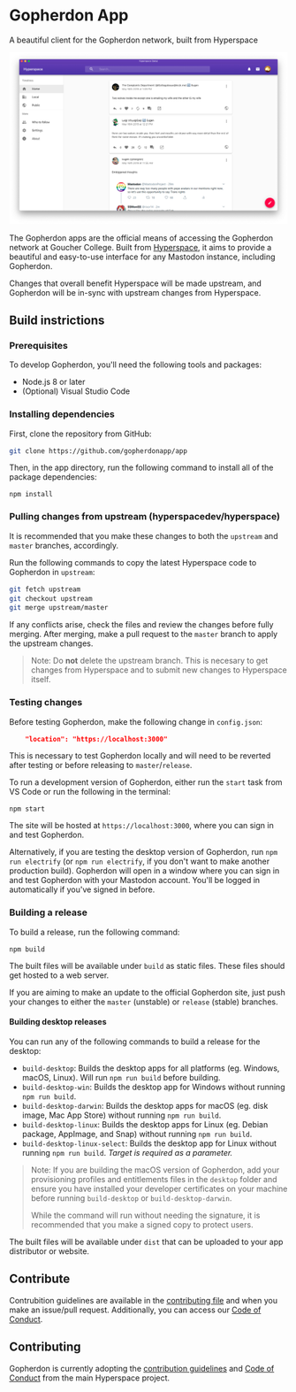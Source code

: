 # Gopherdon App

A beautiful client for the Gopherdon network, built from Hyperspace

![Screenshot](screenshot.png)

The Gopherdon apps are the official means of accessing the Gopherdon network at Goucher College. Built from [Hyperspace](https://github.com/hyperspacedev/hyperspace), it aims to provide a beautiful and easy-to-use interface for any Mastodon instance, including Gopherdon.

Changes that overall benefit Hyperspace will be made upstream, and Gopherdon will be in-sync with upstream changes from Hyperspace.

## Build instrictions

### Prerequisites

To develop Gopherdon, you'll need the following tools and packages:

* Node.js 8 or later
* (Optional) Visual Studio Code

### Installing dependencies

First, clone the repository from GitHub:

```bash
git clone https://github.com/gopherdonapp/app
```

Then, in the app directory, run the following command to install all of the package dependencies:

```npm
npm install
```

### Pulling changes from upstream (hyperspacedev/hyperspace)

It is recommended that you make these changes to both the `upstream` and `master` branches, accordingly.

Run the following commands to copy the latest Hyperspace code to Gopherdon in `upstream`:

```bash
git fetch upstream
git checkout upstream
git merge upstream/master
```

If any conflicts arise, check the files and review the changes before fully merging. After merging, make a pull request to the `master` branch to apply the upstream changes.

> Note: Do **not** delete the upstream branch. This is necesary to get changes from Hyperspace and to submit new changes to Hyperspace itself.

### Testing changes

Before testing Gopherdon, make the following change in `config.json`:

```json
    "location": "https://localhost:3000"
```

This is necessary to test Gopherdon locally and will need to be reverted after testing or before releasing to `master`/`release`.

To run a development version of Gopherdon, either run the `start` task from VS Code or run the following in the terminal:

```npm
npm start
```

The site will be hosted at `https://localhost:3000`, where you can sign in and test Gopherdon.

Alternatively, if you are testing the desktop version of Gopherdon, run `npm run electrify` (or `npm run electrify`, if you don't want to make another production build). Gopherdon will open in a window where you can sign in and test Gopherdon with your Mastodon account. You'll be logged in automatically if you've signed in before.

### Building a release

To build a release, run the following command:

```npm
npm build
```

The built files will be available under `build` as static files. These files should get hosted to a web server.

If you are aiming to make an update to the official Gopherdon site, just push your changes to either the `master` (unstable) or `release` (stable) branches.

#### Building desktop releases

You can run any of the following commands to build a release for the desktop:

- `build-desktop`: Builds the desktop apps for all platforms (eg. Windows, macOS, Linux). Will run `npm run build` before building.
- `build-desktop-win`: Builds the desktop app for Windows without running `npm run build`.
- `build-desktop-darwin`: Builds the desktop apps for macOS (eg. disk image, Mac App Store) without running `npm run build`.
- `build-desktop-linux`: Builds the desktop apps for Linux (eg. Debian package, AppImage, and Snap) without running `npm run build`.
- `build-desktop-linux-select`: Builds the desktop app for Linux without running `npm run build`. _Target is required as a parameter._

> Note: If you are building the macOS version of Gopherdon, add your provisioning profiles and entitlements files in the `desktop` folder and ensure you have installed your developer certificates on your machine before running `build-desktop` or `build-desktop-darwin`.
>
> While the command will run without needing the signature, it is recommended that you make a signed copy to protect users.

The built files will be available under `dist` that can be uploaded to your app distributor or website.

## Contribute

Contrubition guidelines are available in the [contributing file](.github/contributing.md) and when you make an issue/pull request. Additionally, you can access our [Code of Conduct](.github/code_of_conduct.md).

## Contributing

Gopherdon is currently adopting the [contribution guidelines](.github/contributing.md) and [Code of Conduct](.github/code_of_conduct.md) from the main Hyperspace project.
